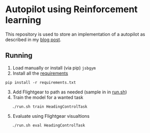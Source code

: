 # Autopilot using Reinforcement learning

This repository is used to store an implementation of a autopilot as described in my [blog post](https://markus.co/blog/autopilot).

## Running

1. Load manually or install (via pip) `jsbgym`
2. Install all the [requirements](requirements.txt)

```
pip install -r requirements.txt
```

3. Add Flightgear to path as needed (sample in in [run.sh](run.sh))
4. Train the model for a wanted task

```
   ./run.sh train HeadingControlTask
```

5. Evaluate using Flightgear visualtions

```
   ./run.sh eval HeadingControlTask
```
